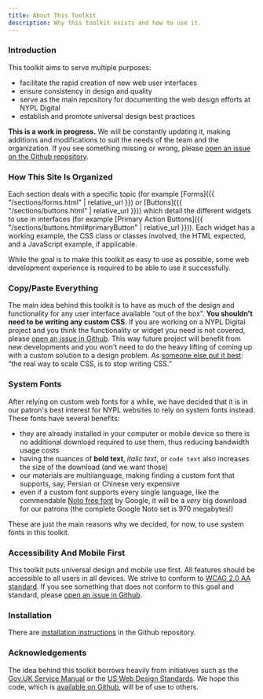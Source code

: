 ```yaml
---
title: About This Toolkit
description: Why this toolkit exists and how to use it.
---
```


### Introduction

This toolkit aims to serve multiple purposes:

- facilitate the rapid creation of new web user interfaces
- ensure consistency in design and quality
- serve as the main repository for documenting the web design efforts at NYPL Digital
- establish and promote universal design best practices

**This is a work in progress.** We will be constantly updating it, making additions and modifications to suit the needs of the team and the organization. If you see something missing or wrong, please [open an issue on the Github repository](https://github.com/NYPL/design-toolkit/issues/new).

### How This Site Is Organized

Each section deals with a specific topic (for example [Forms]({{ "/sections/forms.html" | relative_url }}) or [Buttons]({{ "/sections/buttons.html" | relative_url }})) which detail the different widgets to use in interfaces (for example [Primary Action Buttons]({{ "/sections/buttons.html#primaryButton" | relative_url }})). Each widget has a working example, the CSS class or classes involved, the HTML expected, and a JavaScript example, if applicable.

While the goal is to make this toolkit as easy to use as possible, some web development experience is required to be able to use it successfully.

### Copy/Paste Everything

The main idea behind this toolkit is to have as much of the design and functionality for any user interface available “out of the box”. **You shouldn't need to be writing any custom CSS**. If you are working on a NYPL Digital project and you think the functionality or widget you need is not covered, please [open an issue in Github](https://github.com/NYPL/design-toolkit/issues/new). This way future project will benefit from new developments and you won't need to do the heavy lifting of coming up with a custom solution to a design problem. As [someone else put it best](http://mrmrs.io/writing/2016/03/24/scalable-css/): “the real way to scale CSS, is to stop writing CSS.”

### System Fonts

After relying on custom web fonts for a while, we have decided that it is in our patron's best interest for NYPL websites to rely on system fonts instead. These fonts have several benefits:

- they are already installed in your computer or mobile device so there is no additional download required to use them, thus reducing bandwidth usage costs
- having the nuances of **bold text**, _italic text_, or `code text` also increases the size of the download (and we want those)
- our materials are multilanguage, making finding a custom font that supports, say, Persian or Chinese very expensive
- even if a custom font supports every single language, like the commendable [Noto free font](https://www.google.com/get/noto/) by Google, it will be a _very_ big download for our patrons (the complete Google Noto set is 970 megabytes!)

These are just the main reasons why we decided, for now, to use system fonts in this toolkit.

### Accessibility And Mobile First

This toolkit puts universal design and mobile use first. All features should be accessible to all users in all devices. We strive to conform to [WCAG 2.0 AA standard](https://www.w3.org/TR/WCAG20/). If you see something that does not conform to this goal and standard, please [open an issue in Github](https://github.com/NYPL/design-toolkit/issues/new).

### Installation

There are [installation instructions](https://github.com/NYPL/design-toolkit/blob/master/INSTALL.md) in the Github repository.

### Acknowledgements

The idea behind this toolkit borrows heavily from initiatives such as the [Gov.UK Service Manual](https://www.gov.uk/service-manual) or the [US Web Design Standards](https://standards.usa.gov/). We hope this code, which is [available on Github](https://github.com/NYPL/design-toolkit/), will be of use to others.
